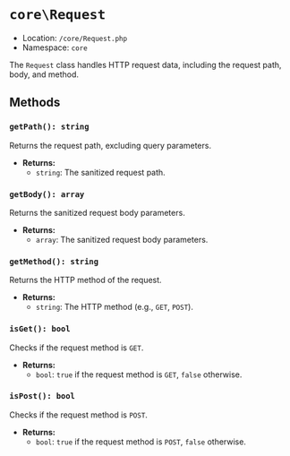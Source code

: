 # `core\Request`

- Location: `/core/Request.php`
- Namespace: `core`

The `Request` class handles HTTP request data, including the request path, body, and method.

## Methods

### `getPath(): string`

Returns the request path, excluding query parameters.

- **Returns:**
    - `string`: The sanitized request path.

### `getBody(): array`

Returns the sanitized request body parameters.

- **Returns:**
    - `array`: The sanitized request body parameters.

### `getMethod(): string`

Returns the HTTP method of the request.

- **Returns:**
    - `string`: The HTTP method (e.g., `GET`, `POST`).

### `isGet(): bool`

Checks if the request method is `GET`.

- **Returns:**
    - `bool`: `true` if the request method is `GET`, `false` otherwise.

### `isPost(): bool`

Checks if the request method is `POST`.

- **Returns:**
    - `bool`: `true` if the request method is `POST`, `false` otherwise.
